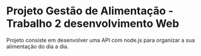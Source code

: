# Projeto Gestão de Alimentação - Trabalho 2 desenvolvimento Web
Projeto consiste em desenvolver uma API com node.js para organizar a sua alimentação do dia a dia.
